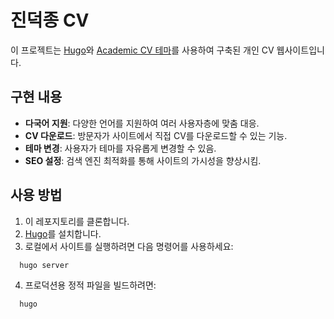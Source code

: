 # 진덕종 CV

이 프로젝트는 [Hugo](https://gohugo.io/)와 [Academic CV 테마](https://github.com/HugoBlox/theme-academic-cv)를 사용하여 구축된 개인 CV 웹사이트입니다.

## 구현 내용

- **다국어 지원**: 다양한 언어를 지원하여 여러 사용자층에 맞춤 대응.
- **CV 다운로드**: 방문자가 사이트에서 직접 CV를 다운로드할 수 있는 기능.
- **테마 변경**: 사용자가 테마를 자유롭게 변경할 수 있음.
- **SEO 설정**: 검색 엔진 최적화를 통해 사이트의 가시성을 향상시킴.

## 사용 방법

1. 이 레포지토리를 클론합니다.
2. [Hugo](https://gohugo.io/getting-started/installing/)를 설치합니다.
3. 로컬에서 사이트를 실행하려면 다음 명령어를 사용하세요:

```bash
  hugo server
```

4. 프로덕션용 정적 파일을 빌드하려면:

```bash
  hugo
```
